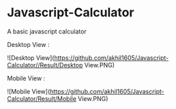 # Javascript-Calculator
A basic javascript calculator

Desktop View :
 
 ![Desktop View](https://github.com/akhil1605/Javascript-Calculator//Result/Desktop View.PNG)
 
 Mobile View : 
 
 ![Mobile View](https://github.com/akhil1605/Javascript-Calculator/Result/Mobile View.PNG)
